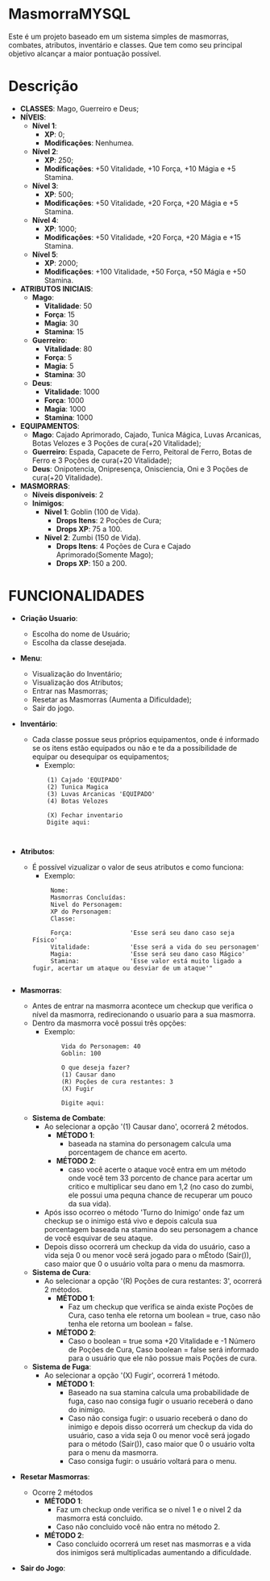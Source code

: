 # MasmorraMYSQL
Este é um projeto baseado em um sistema simples de masmorras, combates, atributos, inventário e classes. Que tem como seu principal objetivo alcançar a maior pontuação possível.

# Descrição
- **CLASSES**: Mago, Guerreiro e Deus;
-  **NÍVEIS**:
    - **Nível 1**:
        - **XP**: 0;
        - **Modificações**: Nenhumea.
    - **Nível 2**:
        - **XP**: 250;
        - **Modificações**: +50 Vitalidade, +10 Força, +10 Mágia e +5 Stamina.
    - **Nível 3**:
        - **XP**: 500;
        - **Modificações**: +50 Vitalidade, +20 Força, +20 Mágia e +5 Stamina.
    - **Nível 4**:
        - **XP**: 1000;
        - **Modificações**: +50 Vitalidade, +20 Força, +20 Mágia e +15 Stamina.
    - **Nível 5**:
        - **XP**: 2000;
        - **Modificações**: +100 Vitalidade, +50 Força, +50 Mágia e +50 Stamina.
- **ATRIBUTOS INICIAIS**:
    - **Mago**:
        - **Vitalidade**: 50
        - **Força**: 15
        - **Magia**: 30
        - **Stamina**: 15
    - **Guerreiro**:
        - **Vitalidade**: 80
        - **Força**: 5
        - **Magia**: 5
        - **Stamina**: 30 
    - **Deus**:
        - **Vitalidade**: 1000
        - **Força**: 1000
        - **Magia**: 1000
        - **Stamina**: 1000
- **EQUIPAMENTOS**:
    - **Mago**: Cajado Aprimorado, Cajado, Tunica Mágica, Luvas Arcanicas, Botas Velozes e 3 Poções de cura(+20 Vitalidade);
    - **Guerreiro**: Espada, Capacete de Ferro, Peitoral de Ferro, Botas de Ferro e 3 Poções de cura(+20 Vitalidade);
    - **Deus**: Onipotencia, Onipresença, Onisciencia, Oni e 3 Poções de cura(+20 Vitalidade).
- **MASMORRAS**:
    - **Níveis disponíveis**: 2
    - **Inimigos**:
        - **Nivel 1**: Goblin (100 de Vida).
            - **Drops Itens**: 2 Poções de Cura;
            - **Drops XP**:   75 a 100.  
        - **Nivel 2**: Zumbi (150 de Vida).
            - **Drops Itens**: 4 Poções de Cura e Cajado Aprimorado(Somente Mago);
            - **Drops XP**:   150 a 200.

# FUNCIONALIDADES
  - **Criação Usuario**:
    - Escolha do nome de Usuário;
    - Escolha da classe desejada.
  - **Menu**:
    - Visualização do Inventário;
    - Visualização dos Atributos;
    - Entrar nas Masmorras;
    - Resetar as Masmorras (Aumenta a Dificuldade);
    - Sair do jogo.
   - **Inventário**:
      - Cada classe possue seus próprios equipamentos, onde é informado se os itens estão equipados ou não e te da a possibilidade de equipar ou desequipar os equipamentos;
          - Exemplo:
        ```
            (1) Cajado 'EQUIPADO'
            (2) Tunica Magica
            (3) Luvas Arcanicas 'EQUIPADO'
            (4) Botas Velozes
    
            (X) Fechar inventario
            Digite aqui: 
                  

        
   - **Atributos**:
       - É possível vizualizar o valor de seus atributos e como funciona:
           - Exemplo:
          ```
               Nome:
               Masmorras Concluídas:
               Nivel do Personagem:
               XP do Personagem:
               Classe:

               Força:                'Esse será seu dano caso seja Físico'
               Vitalidade:           'Esse será a vida do seu personagem'
               Magia:                'Esse será seu dano caso Mágico'
               Stamina:              'Esse valor está muito ligado a fugir, acertar um ataque ou desviar de um ataque'"


  - **Masmorras**:
      - Antes de entrar na masmorra acontece um checkup que verifica o nível da masmorra, redirecionando o usuario para a sua masmorra.
      - Dentro da masmorra você possui três opções:
          - Exemplo:
        ```
                Vida do Personagem: 40
                Goblin: 100

                O que deseja fazer?
                (1) Causar dano
                (R) Poções de cura restantes: 3
                (X) Fugir

                Digite aqui:

      - **Sistema de Combate**:
          - Ao selecionar a opção '(1) Causar dano', ocorrerá 2 métodos.
              - **MÉTODO 1**:
                  - baseada na stamina do personagem calcula uma porcentagem de chance em acerto.
              - **MÉTODO 2**:
                  - caso você acerte o ataque você entra em um método onde você tem 33 porcento de chance para acertar um critico e multiplicar seu dano em 1,2 (no caso do zumbi, ele possui uma pequna chance de recuperar um pouco da sua vida).
          - Após isso ocorreo o método 'Turno do Inimigo' onde faz um checkup se o inimigo está vivo e depois calcula sua porcentagem baseada na stamina do seu personagem a chance de você esquivar de seu ataque.
          - Depois disso ocorrerá um checkup da vida do usuário, caso a vida seja 0 ou menor você será jogado para o mÉtodo (Sair()), caso maior que 0 o usuário volta para o menu da masmorra.
      - **Sistema de Cura**:
          - Ao selecionar a opção '(R) Poções de cura restantes: 3', ocorrerá 2 métodos.
              - **MÉTODO 1**:
                  - Faz um checkup que verifica se ainda existe Poções de Cura, caso tenha ele retorna um boolean = true, caso não tenha ele retorna um boolean = false.
              - **MÉTODO 2**:
                  - Caso o boolean = true  soma +20 Vitalidade e -1 Número de Poções de Cura, Caso boolean = false será informado para o usuário que ele não possue mais Poções de cura.
      - **Sistema de Fuga**:
          - Ao selecionar a opção '(X) Fugir', ocorrerá 1 método.
              - **MÉTODO 1**:
                  - Baseado na sua stamina calcula uma probabilidade de fuga, caso nao consiga fugir o usuario receberá o dano do inimigo.
                  - Caso não consiga fugir: o usuario receberá o dano do inimigo e depois disso ocorrerá um checkup da vida do usuário, caso a vida seja 0 ou menor você será jogado para o método (Sair()), caso maior que 0 o usuário volta para o menu da masmorra.
                  - Caso consiga fugir: o usuário voltará para o menu.

  - **Resetar Masmorras**:
      - Ocorre 2 métodos
        - **MÉTODO 1**:
            - Faz um checkup onde verifica se o nivel 1 e o nivel 2 da masmorra está concluido.
            - Caso não concluido você não entra no método 2.
        - **MÉTODO 2**:
            -  Caso concluido ocorrerá um reset nas masmorras e a vida dos inimigos será multiplicadas aumentando a dificuldade.
  - **Sair do Jogo**:
    

            

              
          
        
